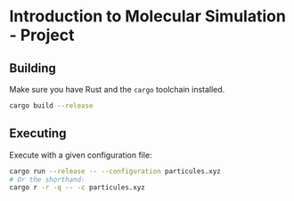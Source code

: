 # Introduction to Molecular Simulation - Project

## Building
Make sure you have Rust and the `cargo` toolchain installed.
```sh
cargo build --release
```

## Executing
Execute with a given configuration file:
```sh
cargo run --release -- --configuration particules.xyz
# Or the shorthand:
cargo r -r -q -- -c particules.xyz
```
